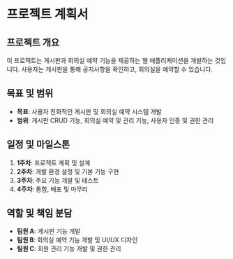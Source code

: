 # 프로젝트 계획서

## 프로젝트 개요
이 프로젝트는 게시판과 회의실 예약 기능을 제공하는 웹 애플리케이션을 개발하는 것입니다. 사용자는 게시판을 통해 공지사항을 확인하고, 회의실을 예약할 수 있습니다.

## 목표 및 범위
- **목표**: 사용자 친화적인 게시판 및 회의실 예약 시스템 개발
- **범위**: 게시판 CRUD 기능, 회의실 예약 및 관리 기능, 사용자 인증 및 권한 관리

## 일정 및 마일스톤
1. **1주차**: 프로젝트 계획 및 설계
2. **2주차**: 개발 환경 설정 및 기본 기능 구현
3. **3주차**: 주요 기능 개발 및 테스트
4. **4주차**: 통합, 배포 및 마무리

## 역할 및 책임 분담
- **팀원 A**: 게시판 기능 개발
- **팀원 B**: 회의실 예약 기능 개발 및 UI/UX 디자인
- **팀원 C**: 회원 관리 기능 개발 및 권한 관리